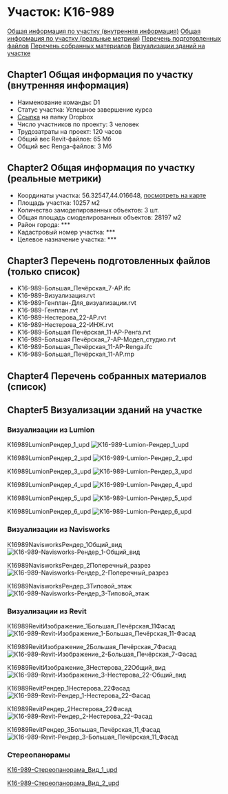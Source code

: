 # Участок: K16-989

[Общая информация по участку (внутренняя информация)](#Chapter1)
[Общая информация по участку (реальные метрики)](#Chapter2)
[Перечень подготовленных файлов](#Chapter3)
[Перечень собранных материалов](#Chapter4)
[Визуализации зданий на участке](#Chapter5)

## <a id="test">Chapter1</a> Общая информация по участку (внутренняя информация)
+ Наименование команды: D1
+ Статус участка: Успешное завершение курса
+ [Ссылка](https://www.dropbox.com/sh/wvvgv1nw1iqred9/AAD5jYegs0fp-dDndJZF82yYa/K16_989?dl=0) на папку Dropbox
+ Число участников по проекту: 3 человек
+ Трудозатраты на проект: 120 часов
+ Общий вес Revit-файлов: 65 Мб
+ Общий вес Renga-файлов: 3 Мб
## <a id="test">Chapter2</a> Общая информация по участку (реальные метрики)
+ Координаты участка: 56.32547,44.016648, [посмотреть на карте](yandex.ru/maps/47/nizhny-novgorod/?ll=56.32547%2C44.016648&z=19)
+ Площадь участка: 10257 м2
+ Количество замоделированных объектов: 3 шт.
+ Общая площадь смоделированных объектов: 28197 м2
+ Район города: *** 
+ Кадастровый номер участка: *** 
+ Целевое назначение участка: *** 
## <a id="test">Chapter3</a> Перечень подготовленных файлов (только список)
+ K16-989-Большая_Печёрская_7-АР.ifc
+ K16-989-Визуализация.rvt
+ K16-989-Генплан-Для_визуализации.rvt
+ K16-989-Генплан.rvt
+ K16-989-Нестерова_22-АР.rvt
+ K16-989-Нестерова_22-ИНЖ.rvt
+ K16-989-​Большая Печёрская_11-АР-Ренга.rvt
+ K16-989-​Большая Печёрская_7-АР-Модел_студио.rvt
+ K16-989-​Большая_Печёрская_11-АР-Renga.ifc
+ K16-989-​Большая_Печёрская_11-АР.rnp
## <a id="test">Chapter4</a> Перечень собранных материалов (список)
## <a id="test">Chapter5</a> Визуализации зданий на участке
### Визуализации из Lumion
K16989LumionРендер_1_upd
![K16-989-Lumion-Рендер_1_upd](/Images/K16_989/K16-989-Lumion-Рендер_1_upd_Compressed.jpg)

K16989LumionРендер_2_upd
![K16-989-Lumion-Рендер_2_upd](/Images/K16_989/K16-989-Lumion-Рендер_2_upd_Compressed.jpg)

K16989LumionРендер_3_upd
![K16-989-Lumion-Рендер_3_upd](/Images/K16_989/K16-989-Lumion-Рендер_3_upd_Compressed.jpg)

K16989LumionРендер_4_upd
![K16-989-Lumion-Рендер_4_upd](/Images/K16_989/K16-989-Lumion-Рендер_4_upd_Compressed.jpg)

K16989LumionРендер_5_upd
![K16-989-Lumion-Рендер_5_upd](/Images/K16_989/K16-989-Lumion-Рендер_5_upd_Compressed.jpg)

K16989LumionРендер_6_upd
![K16-989-Lumion-Рендер_6_upd](/Images/K16_989/K16-989-Lumion-Рендер_6_upd_Compressed.jpg)

### Визуализации из Navisworks
К16989NavisworksРендер_1Общий_вид
![К16-989-Navisworks-Рендер_1-Общий_вид](/Images/K16_989/К16-989-Navisworks-Рендер_1-Общий_вид_Compressed.jpg)

К16989NavisworksРендер_2Поперечный_разрез
![К16-989-Navisworks-Рендер_2-Поперечный_разрез](/Images/K16_989/К16-989-Navisworks-Рендер_2-Поперечный_разрез_Compressed.jpg)

К16989NavisworksРендер_3Типовой_этаж
![К16-989-Navisworks-Рендер_3-Типовой_этаж](/Images/K16_989/К16-989-Navisworks-Рендер_3-Типовой_этаж_Compressed.jpg)

### Визуализации из Revit
К16989RevitИзображение_1Большая_Печёрская_11Фасад
![К16-989-Revit-Изображение_1-Большая_Печёрская_11-Фасад](/Images/K16_989/К16-989-Revit-Изображение_1-Большая_Печёрская_11-Фасад_Compressed.jpg)

К16989RevitИзображение_2Большая_Печёрская_7Фасад
![К16-989-Revit-Изображение_2-Большая_Печёрская_7-Фасад](/Images/K16_989/К16-989-Revit-Изображение_2-Большая_Печёрская_7-Фасад_Compressed.jpg)

К16989RevitИзображение_3Нестерова_22Общий_вид
![К16-989-Revit-Изображение_3-Нестерова_22-Общий_вид](/Images/K16_989/К16-989-Revit-Изображение_3-Нестерова_22-Общий_вид_Compressed.jpg)

К16989RevitРендер_1Нестерова_22Фасад
![К16-989-Revit-Рендер_1-Нестерова_22-Фасад](/Images/K16_989/К16-989-Revit-Рендер_1-Нестерова_22-Фасад_Compressed.jpg)

К16989RevitРендер_2Нестерова_22Фасад
![К16-989-Revit-Рендер_2-Нестерова_22-Фасад](/Images/K16_989/К16-989-Revit-Рендер_2-Нестерова_22-Фасад_Compressed.jpg)

К16989RevitРендер_3Большая_Печёрская_11_Фасад
![К16-989-Revit-Рендер_3-Большая_Печёрская_11_Фасад](/Images/K16_989/К16-989-Revit-Рендер_3-Большая_Печёрская_11_Фасад_Compressed.jpg)

### Стереопанорамы
[K16-989-Стереопанорама_Вид_1_upd](https://gallery.autodesk.com/a360rendering/projects/159104/k16-989---1)

[K16-989-Стереопанорама_Вид_2_upd](https://gallery.autodesk.com/a360rendering/projects/159105/k16-989---2)


